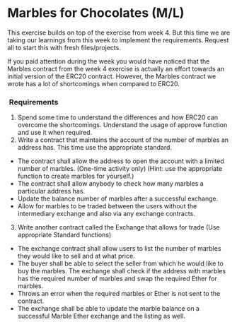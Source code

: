 # Marbles for Chocolates (M/L)

This exercise builds on top of the exercise from week 4. But this time we are taking our learnings from this week to implement the requirements. Request all to start this with fresh files/projects.

If you paid attention during the week you would have noticed that the Marbles contract from the week 4 exercise is actually an effort towards an initial version of the ERC20 contract. However, the Marbles contract we wrote has a lot of shortcomings when compared to ERC20. 
 

###  Requirements
1. Spend some time to understand the differences and how ERC20 can overcome the shortcomings. Understand the usage of approve function and use it when required.
2. Write a contract that maintains the account of the number of marbles an address has. This time use the appropriate standard.
- The contract shall allow the address to open the account with a limited number of marbles. (One-time activity only) (Hint: use the appropriate function to create marbles for yourself.)
- The contract shall allow anybody to check how many marbles a particular address has.
- Update the balance number of marbles after a successful exchange.
- Allow for marbles to be traded between the users without the intermediary exchange and also via any exchange contracts.

3. Write another contract called the Exchange that allows for trade (Use appropriate Standard functions)
- The exchange contract shall allow users to list the number of marbles they would like to sell and at what price.
- The buyer shall be able to select the seller from which he would like to buy the marbles. The exchange shall check if the address with marbles has the required number of marbles and swap the required Ether for marbles.
- Throws an error when the required marbles or Ether is not sent to the contract.
- The exchange shall be able to update the marble balance on a successful Marble Ether exchange and the listing as well.
